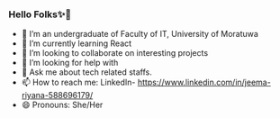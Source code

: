 ### Hello Folks✨👋

- 🔭 I’m an undergraduate of Faculty of IT, University of Moratuwa
- 🌱 I’m currently learning React
- 👯 I’m looking to collaborate on interesting projects
- 🤔 I’m looking for help with 
- 💬 Ask me about tech related staffs.
- 📫 How to reach me: LinkedIn- https://www.linkedin.com/in/jeema-riyana-588696179/
- 😄 Pronouns: She/Her
